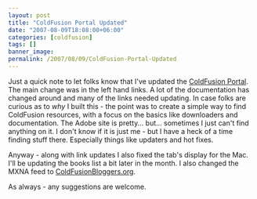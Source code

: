 ```yaml
---
layout: post
title: "ColdFusion Portal Updated"
date: "2007-08-09T18:08:00+06:00"
categories: [coldfusion]
tags: []
banner_image: 
permalink: /2007/08/09/ColdFusion-Portal-Updated
---
```


Just a quick note to let folks know that I've updated the <a href="http://www.coldfusionportal.org/index.cfm">ColdFusion Portal</a>. The main change was in the left hand links. A lot of the documentation has changed around and many of the links needed updating. In case folks are curious as to <i>why</i> I built this - the point was to create a simple way to find ColdFusion resources, with a focus on the basics like downloaders and documentation. The Adobe site is pretty... but... sometimes I just can't find anything on it. I don't know if it is just me - but I have a heck of a time finding stuff there. Especially things like updaters and hot fixes.

Anyway - along with link updates I also fixed the tab's display for the Mac. I'll be updating the books list a bit later in the month. I also changed the MXNA feed to <a href="http://www.coldfusionbloggers.org">ColdFusionBloggers.org</a>.

As always - any suggestions are welcome.